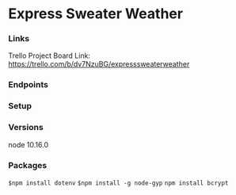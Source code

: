 # Express Sweater Weather

### Links
Trello Project Board Link: https://trello.com/b/dv7NzuBG/expresssweaterweather

### Endpoints

### Setup

### Versions
node 10.16.0

### Packages
`$npm install dotenv` 
`$npm install -g node-gyp` 
`npm install bcrypt`  


